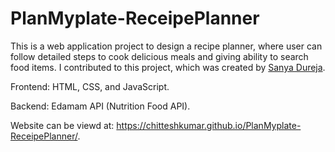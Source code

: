 # PlanMyplate-ReceipePlanner
This is a web application project to design a recipe planner, where user can follow detailed steps to cook delicious meals and giving ability to search food items. I contributed to this project, which was created by [Sanya Dureja](https://github.com/sanyadureja).

Frontend: HTML, CSS, and JavaScript.

Backend: Edamam API (Nutrition Food API).

Website can be viewd at: https://chitteshkumar.github.io/PlanMyplate-ReceipePlanner/.
